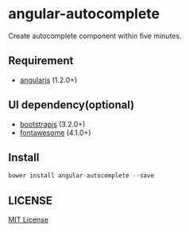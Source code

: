 # angular-autocomplete #

Create autocomplete component within five minutes.


## Requirement ##

- [angularjs](http://angularjs.org/) (1.2.0+)

## UI dependency(optional) ##

- [bootstrapjs](http://getbootstrap.com) (3.2.0+)
- [fontawesome](http://fontawesome.io/) (4.1.0+)

## Install ##

```JavaScript
bower install angular-autocomplete --save
```





## LICENSE ##

[MIT License](https://raw.githubusercontent.com/leftstick/angular-autocomplete/master/LICENSE)









